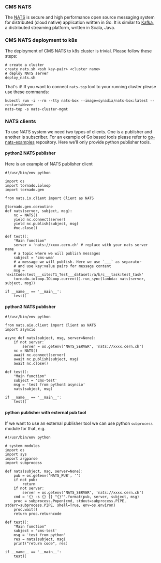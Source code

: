 ### CMS NATS
The [NATS](https://nats.io/) is secure and high performance open source
messaging system for distributed (cloud native) application written in Go.
It is similar to [Kafka](https://kafka.apache.org/), a
distributed streaming platform, written in Scala, Java.

### CMS NATS deployment to k8s
The deployment of CMS NATS to k8s cluster is trivial. Please follow
these steps:
```
# create a cluster
create_nats.sh <ssh key-pair> <cluster name>
# deploy NATS server
deploy_nats.sh
```

That's it! If you want to connect `nats-top` tool to your running
cluster please use these commands:

```
kubectl run -i --rm --tty nats-box --image=synadia/nats-box:latest --restart=Never
nats-top -s nats-cluster-mgmt
```

### NATS clients
To use NATS system we need two types of clients. One is a publisher
and another is subscriber. For an example of Go based
tools please refer to
[go-nats-examples](https://github.com/nats-io/go-nats-examples)
repository. Here we'll only provide python publisher tools.

#### python2 NATS publisher
Here is an example of NATS publisher client
```
#!/usr/bin/env python

import os
import tornado.ioloop
import tornado.gen

from nats.io.client import Client as NATS

@tornado.gen.coroutine
def nats(server, subject, msg):
    nc = NATS()
    yield nc.connect(server)
    yield nc.publish(subject, msg)
    #nc.close()

def test():
    "Main function"
    server = 'nats://xxxx.cern.ch' # replace with your nats server name
    # a topic where we will publish messages
    subject = 'cms-wma'
    # a message we will publish. Here we use `___` as separator
    # and use key:value pairs for message content
    msg = 'exitCode:test___site:T1_Test___dataset:/a/b/c___task:test_task'
    tornado.ioloop.IOLoop.current().run_sync(lambda: nats(server, subject, msg))

if __name__ == '__main__':
    test()
```

#### python3 NATS publisher
```
#!/usr/bin/env python

from nats.aio.client import Client as NATS
import asyncio

async def nats(subject, msg, server=None):
    if not server:
        server = os.getenv('NATS_SERVER', 'nats://xxxx.cern.ch')
    nc = NATS()
    await nc.connect(server)
    await nc.publish(subject, msg)
    await nc.close()

def test():
    "Main function"
    subject = 'cms-test'
    msg = 'test from python3 asyncio'
    nats(subject, msg)

if __name__ == '__main__':
    test()
```

#### python publisher with external pub tool
If we want to use an external publisher tool we can use
python `subprocess` module for that, e.g.
```
#!/usr/bin/env python

# system modules
import os
import sys
import argparse
import subprocess

def nats(subject, msg, server=None):
    pub = os.getenv('NATS_PUB', '')
    if not pub:
        return
    if not server:
        server = os.getenv('NATS_SERVER', 'nats://xxxx.cern.ch')
    cmd = '{} -s {} {} "{}"'.format(pub, server, subject, msg)
    proc = subprocess.Popen(cmd, stdout=subprocess.PIPE, stderr=subprocess.PIPE, shell=True, env=os.environ)
    proc.wait()
    return proc.returncode

def test():
    "Main function"
    subject = 'cms-test'
    msg = 'test from python'
    res = nats(subject, msg)
    print("return code", res)

if __name__ == '__main__':
    test()

```

